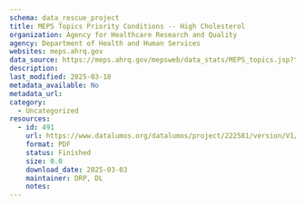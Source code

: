 ```yaml
---
schema: data_rescue_project 
title: MEPS Topics Priority Conditions -- High Cholesterol
organization: Agency for Healthcare Research and Quality
agency: Department of Health and Human Services
websites: meps.ahrq.gov
data_source: https://meps.ahrq.gov/mepsweb/data_stats/MEPS_topics.jsp?topicid=4Z2
description: 
last_modified: 2025-03-18
metadata_available: No
metadata_url: 
category:
  - Uncategorized
resources:
  - id: 491
    url: https://www.datalumos.org/datalumos/project/222581/version/V1/view
    format: PDF
    status: Finished
    size: 0.0
    download_date: 2025-03-03
    maintainer: DRP, DL
    notes: 
---
```

